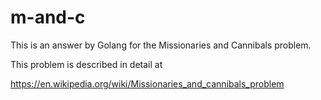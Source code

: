 # m-and-c

This is an answer by Golang for the Missionaries and Cannibals problem.

This problem is described in detail at

https://en.wikipedia.org/wiki/Missionaries_and_cannibals_problem
